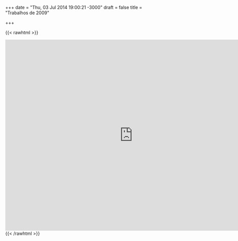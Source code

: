 +++
date = "Thu, 03 Jul 2014 19:00:21 -3000"
draft = false
title = "Trabalhos de 2009"

+++

{{< rawhtml >}}
<iframe src="https://drive.google.com/embeddedfolderview?id=0B54d-vSoBx2bb0p1NzBJbVB3aXM#grid" width="800" height="600" frameborder="0"></iframe>
{{< /rawhtml >}}